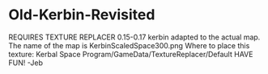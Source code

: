 
# Old-Kerbin-Revisited
REQUIRES TEXTURE REPLACER
0.15-0.17 kerbin adapted to the actual map.
The name of the map is KerbinScaledSpace300.png
Where to place this texture: Kerbal Space Program/GameData/TextureReplacer/Default
HAVE FUN!
-Jeb
